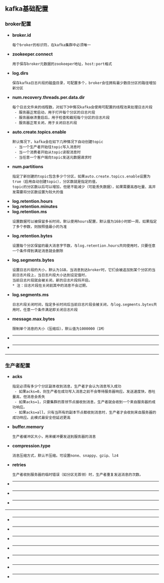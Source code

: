 ## kafka基础配置
### broker配置
+ **broker.id**
  ```
  每个broker的标识符，在kafka集群中必须唯一
  ```
+ **zookeeper.connect**
  ```
  用于保存broker元数据的zookeeper地址，host:port格式
  ```
+ **log.dirs**
  ```
  保存kafka日志片段的磁盘目录，可配置多个，broker会往拥有最少数目分区的路径增加新分区
  ```
+ **num.recovery.threads.per.data.dir**
  ```
  每个日志文件夹的线程数，对如下3中情况kafka会使用可配置的线程池来处理日志片段
   - 服务器正常启动，用于打开每个分区的日志片段
   - 服务器崩溃重启后，用于检查和截短每个分区的日志片段
   - 服务器正常关闭，用于关闭日志片段
  ```
+ **auto.create.topics.enable**
  ```
  默认情况下，kafka会在如下几种情况下自动创建topic
   - 当一个生产者开始往topic写入消息时
   - 当一个消费者开始从topic读取消息时
   - 当任意一个客户端向topic发送元数据请求时
  ```
+ **num.partitions**
  ```
  指定了新创建的topic包含多少个分区，如果auto.create.topics.enable设置为true（启用自动创建topic），分区数就是指定的值，
  topic的分区数以后可以增加，但是不能减少（可能丢失数据），如果需要高吞吐量、高并发需要将分区数设置为较大的值
  ```
+ **log.retention.hours**
+ **log.retention.minutes**
+ **log.retention.ms**
  ```
  设置数据可以被保留多长时间，默认使用hours配置，默认值为168小时即一周，如果指定了多个参数，则按照值最小的为准
  ```
+ **log.retention.bytes**
  ```
  设置每个分区保留的最大消息字节数，与log.retention.hours共同使用时，只要任意一个条件得到满足消息就会删除
  ```
+ **log.segments.bytes**
  ```
  设置日志片段的大小，默认为1GB，当消息到达broker时，它们会被追加到某个分区的当前日志片段上，当日志片段大小达到设定值时，
  当前日志片段就会被关闭，新的日志片段将开启。
  * 注：日志片段在关闭前其中的消息不会过期，
  ```
+ **log.segments.ms**
  ```
  日志片段关闭时间，指定多长时间后当前日志片段会被关闭，与log.segments.bytes共用时，任意一个条件满足即关闭日志片段
  ```
+ **message.max.bytes**
  ```
  限制单个消息的大小（压缩后），默认值为1000000（1M）
  ```
+ ****
  ```
  ```
+ ****
  ```
  ```
- - - - - - - - - - - - - - - - - - - - - - - - - - - - - - - - - - - - - - - - - - - - - - - -
### 生产者配置
+ **acks**
  ```
  指定必须有多少个分区副本收到消息，生产者才会认为消息写入成功
   - 如果acks=0，则生产者在成功写入消息之前不会等待服务器响应。发送速度快，吞吐量高，但消息会丢失
   - 如果acks=1，只要集群的首领节点接收到消息，生产者就会收到一个来自服务器的成功响应。
   - 如果acks=all，只有当所有的副本节点都收到消息时，生产者才会收到来自服务器的成功响应。此模式最安全但延迟更高
  ```
+ **buffer.memory**
  ```
  生产者缓冲区大小，用来缓冲要发送到服务器的消息
  ```
+ **compression.type**
  ```
  消息压缩方式，默认不压缩。可设置none、snappy、gzip、lz4
  ```
+ **retries**
  ```
  生产者收到服务器的临时错误（如分区无首领）时，生产者重复发送消息的次数。
  ```
+ ****
  ```
  ```
+ ****
  ```
  ```
+ ****
  ```
  ```
- - - - - - - - - - - - - - - - - - - - - - - - - - - - - - - - - - - - - - - - - - - - - - - -
### 
+ ****
  ```
  ```
+ ****
  ```
  ```
+ ****
  ```
  ```
+ ****
  ```
  ```
+ ****
  ```
  ```
+ ****
  ```
  ```
+ ****
  ```
  ```
